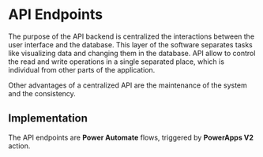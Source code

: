 # API Endpoints

The purpose of the API backend is centralized the interactions between the user
interface and the database. This layer of the software separates tasks like
visualizing data and changing them in the database. API allow to control the
read and write operations in a single separated place, which is individual from
other parts of the application.

Other advantages of a centralized API are the maintenance of the system and the
consistency.

## Implementation

The API endpoints are **Power Automate** flows, triggered by **PowerApps V2**
action.